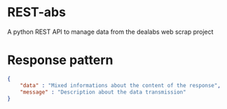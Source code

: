 # REST-abs
A python REST API to manage data from the dealabs web scrap project

# Response pattern
```json
{
    "data" : "Mixed informations about the content of the response",
    "message" : "Description about the data transmission"
}
```
